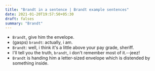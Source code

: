 ```yaml
---
title: "Brandt in a sentence | Brandt example sentences"
date: 2021-01-20T19:57:50+05:30
draft: falses
summary: "Brandt"
---
```

- `Brandt`, give him the envelope.
- (gasps) `brandt`: actually, i am.
- `Brandt`: well, i think it's a little above your pay grade, sheriff.
- I'll tell you the truth, `brandt`, i don't remember most of it.--jeez!
- `Brandt` is handing him a letter-sized envelope which is distended by something inside.
                 
